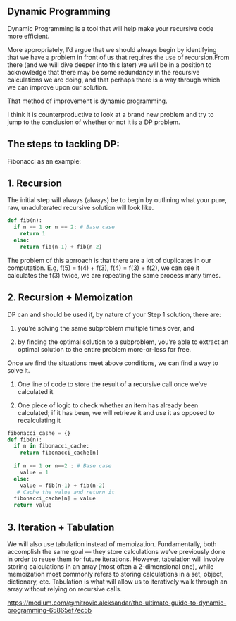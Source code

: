 ## Dynamic Programming

Dynamic Programming is a tool that will help make your recursive code more efficient.

More appropriately, I’d argue that we should always begin by identifying that we have a problem in front of us that requires the use of recursion.From there 
(and we will dive deeper into this later) we will be in a position to acknowledge that there may be some redundancy in the recursive calculations we are doing, 
and that perhaps there is a way through which we can improve upon our solution.

That method of improvement is dynamic programming.

I think it is counterproductive to look at a brand new problem and try to jump to the conclusion of whether or not it is a DP problem.

## The steps to tackling DP:

Fibonacci as an example:

## 1. Recursion

The initial step will always (always) be to begin by outlining what your pure, raw, unadulterated recursive solution will look like.

```python
def fib(n):
  if n == 1 or n == 2: # Base case
    return 1
  else:
    return fib(n-1) + fib(n-2)
```

The problem of this aprroach is that there are a lot of duplicates in our computation. E.g, f(5) = f(4) + f(3), f(4) = f(3) + f(2), we can see it calculates the
f(3) twice, we are repeating the same process many times. 

## 2. Recursion + Memoization

DP can and should be used if, by nature of your Step 1 solution, there are:

1) you’re solving the same subproblem multiple times over, and

2) by finding the optimal solution to a subproblem, you’re able to extract an optimal solution to the entire problem more-or-less for free.

Once we find the situations meet above conditions, we can find a way to solve it.

1) One line of code to store the result of a recursive call once we’ve calculated it

2) One piece of logic to check whether an item has already been calculated; if it has been, we will retrieve it and use it as opposed to recalculating it

```python
fibonacci_cashe = {}
def fib(n):
  if n in fibonacci_cache:
    return fibonacci_cache[n]
    
  if n == 1 or n==2 : # Base case
    value = 1
  else:
    value = fib(n-1) + fib(n-2)
   # Cache the value and return it
  fibonacci_cache[n] = value
  return value
```
## 3. Iteration + Tabulation

We will also use tabulation instead of memoization. Fundamentally, both accomplish the same goal — they store calculations we’ve previously done in order to 
reuse them for future iterations. However, tabulation will involve storing calculations in an array (most often a 2-dimensional one), while memoization most 
commonly refers to storing calculations in a set, object, dictionary, etc. Tabulation is what will allow us to iteratively walk through an array without relying 
on recursive calls.



https://medium.com/@mitrovic.aleksandar/the-ultimate-guide-to-dynamic-programming-65865ef7ec5b




